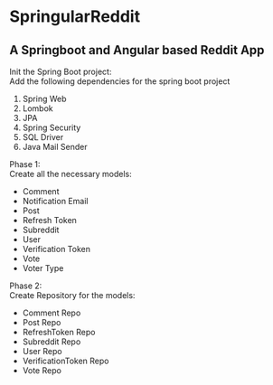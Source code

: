 # SpringularReddit
## A Springboot and Angular based Reddit App

Init the Spring Boot project:  
Add the following dependencies for the spring boot project  
1. Spring Web
2. Lombok
3. JPA
4. Spring Security
5. SQL Driver
6. Java Mail Sender

Phase 1:  
Create all the necessary models:
 - Comment  
 - Notification Email  
 - Post  
 - Refresh Token  
 - Subreddit  
 - User  
 - Verification Token  
 - Vote  
 - Voter Type


Phase 2:  
Create Repository for the models:  
 - Comment Repo
 - Post Repo
 - RefreshToken Repo
 - Subreddit Repo
 - User Repo
 - VerificationToken Repo
 - Vote Repo